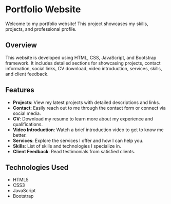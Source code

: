 # Portfolio Website

Welcome to my portfolio website! This project showcases my skills, projects, and professional profile.

## Overview

This website is developed using HTML, CSS, JavaScript, and Bootstrap framework. It includes detailed sections for showcasing projects, contact information, social links, CV download, video introduction, services, skills, and client feedback.

## Features

- **Projects**: View my latest projects with detailed descriptions and links.
- **Contact**: Easily reach out to me through the contact form or connect via social media.
- **CV**: Download my resume to learn more about my experience and qualifications.
- **Video Introduction**: Watch a brief introduction video to get to know me better.
- **Services**: Explore the services I offer and how I can help you.
- **Skills**: List of skills and technologies I specialize in.
- **Client Feedback**: Read testimonials from satisfied clients.

## Technologies Used

- HTML5
- CSS3
- JavaScript
- Bootstrap